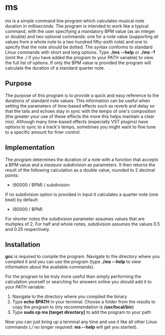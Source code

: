 # ms
<i>ms</i> is a simple command line program which calculates musical note duration in milliseconds.
The program is intended to work like a typical command, with the user specifying a mandatory BPM value (as an integer or double)
and two optional commands: one for a note value (supporting all values from a whole note to a two hundred fifty-sixth note) and one to
specify that the note should be dotted. The syntax conforms to standard Linux commands with short and long options.
Type <b>./ms --help</b> or <b>./ms -?</b> (omit the <i>./</i> if you have added the program to your PATH variable) to view the full list of options. 
If only the BPM value is provided the program will calculate the duration of a standard quarter note.

## Purpose
The purpose of this program is to provide a quick and easy reference to the durations of standard
note values. This information can be useful when setting the parameters of time-based effects such as reverb and delay so that
the tails and echoes stay in sync with the tempo of one's composition (the greater your use of these effects the more
this helps maintain a clear mix). Although many time-based effects (especially VST plugins) have options
to sync to a track's tempo, sometimes you might want to fine tune to a specific amount for finer control.

## Implementation
The program determines the duration of a note with a function that accepts a BPM value and a <i>measure subdivision</i>
as parameters. It then returns the result of the following calculation as a double value, rounded to 2 decimal points:

<ul>
<li>(60000 / BPM) / subdivision</li>
</ul>

If no subdivision option is provided in input it calculates a quarter note (one beat) by default: 

<ul>
<li>(60000 / BPM)</li>
</ul>

For shorter notes the subdivision parameter assumes values that are multiples of 2. For half and whole notes,
subdivision assumes the values 0.5 and 0.25 respectively.

## Installation

<b>gcc</b> is required to compile the program. Navigate to the directory where you compiled it
and you can use the program (type <b>./ms --help</b> to view information about the available commands).

For the program to be truly more useful than simply performing the calculation yourself or searching for answers online
you should add it to your <i>PATH</i> variable:

<ol>
<li>Navigate to the directory where you compiled the binary</li>
<li>Type <b>echo $PATH</b> in your terminal. Choose a folder from the results to copy the program to (my recommendation is <b>/usr/local/bin</b>)</li>
<li>Type <b>sudo cp ms [target directory]</b> to add the program to your path</li>
</ol>

Now you can just bring up a terminal any time and use it like all other Linux commands (<i>./</i> no longer required: <b>ms --help</b> will get you started).
